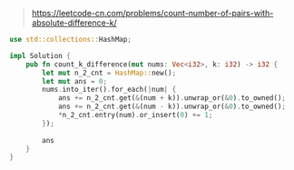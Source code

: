 > https://leetcode-cn.com/problems/count-number-of-pairs-with-absolute-difference-k/

``` rust
use std::collections::HashMap;

impl Solution {
    pub fn count_k_difference(mut nums: Vec<i32>, k: i32) -> i32 {
        let mut n_2_cnt = HashMap::new();
        let mut ans = 0;
        nums.into_iter().for_each(|num| {
            ans += n_2_cnt.get(&(num + k)).unwrap_or(&0).to_owned();
            ans += n_2_cnt.get(&(num - k)).unwrap_or(&0).to_owned();
            *n_2_cnt.entry(num).or_insert(0) += 1;
        });
        
        ans
    }
}
```